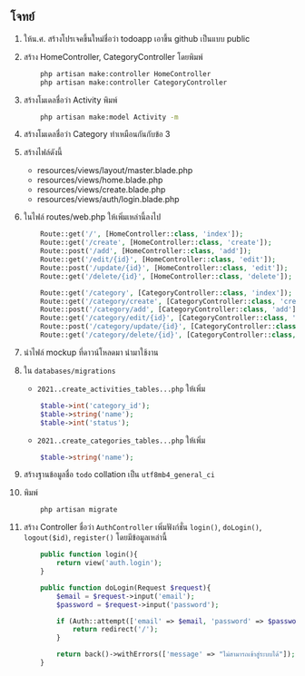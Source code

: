 โจทย์
---
1. ให้น.ศ. สร้างโปรเจคขึ้นใหม่ชื่อว่า todoapp เอาขึ้น github เป็นแบบ public
2. สร้าง HomeController, CategoryController โดยพิมพ์
    ```bash
        php artisan make:controller HomeController
        php artisan make:controller CategoryController
    ```
3. สร้างโมเดลชื่อว่า Activity พิมพ์ 
    ```bash 
        php artisan make:model Activity -m 
    ```
4. สร้างโมเดลชื่อว่า Category ทำเหมือนกันกับข้อ 3 
5. สร้างไฟล์ดังนี้ 
    - resources/views/layout/master.blade.php
    - resources/views/home.blade.php
    - resources/views/create.blade.php
    - resources/views/auth/login.blade.php

6. ในไฟล์ routes/web.php ให้เพิ่มเหล่านี้ลงไป 
    ```php 
        Route::get('/', [HomeController::class, 'index']);
        Route::get('/create', [HomeController::class, 'create']);
        Route::post('/add', [HomeController::class, 'add']);
        Route::get('/edit/{id}', [HomeController::class, 'edit']);
        Route::post('/update/{id}', [HomeController::class, 'edit']);
        Route::get('/delete/{id}', [HomeController::class, 'delete']);

        Route::get('/category', [CategoryController::class, 'index']);
        Route::get('/category/create', [CategoryController::class, 'create']);
        Route::post('/category/add', [CategoryController::class, 'add']);
        Route::get('/category/edit/{id}', [CategoryController::class, 'edit']);
        Route::post('/category/update/{id}', [CategoryController::class, 'edit']);
        Route::get('/category/delete/{id}', [CategoryController::class, 'delete']);
    ```
7. นำไฟล์ mockup ที่ดาวน์โหลดมา นำมาใช้งาน
8. ใน `databases/migrations` 
    - `2021..create_activities_tables...php` ให้เพิ่ม
    ```php
        $table->int('category_id');
        $table->string('name');
        $table->int('status');
    ```

    - `2021..create_categories_tables...php` ให้เพิ่ม
    ```php
        $table->string('name');
    ```
9. สร้างฐานข้อมูลชื่อ `todo` collation เป็น `utf8mb4_general_ci` 
10. พิมพ์ 
    ```bash
        php artisan migrate
    ```
11. สร้าง Controller ชื่อว่า `AuthController` เพิ่มฟังก์ชั่น `login()`, `doLogin()`, `logout($id)`, `register()` โดยมีข้อมูลเหล่านี้
    ```php
        public function login(){
            return view('auth.login');
        }

        public function doLogin(Request $request){
            $email = $request->input('email');
            $password = $request->input('password');

            if (Auth::attempt(['email' => $email, 'password' => $password])) {
                return redirect('/');
            }

            return back()->withErrors(['message' => "ไม่สามารถเข้าสู่ระบบได้"]);
        }


    ```